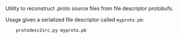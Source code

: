 Utility to reconstruct .proto source files from file descriptor protobufs.

Usage given a serialized file descriptor called `myproto.pb`:

```sh
    protodesc2src.py myproto.pb
```

